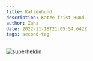 ```yaml
---
title: Katzenhund
description: Katze frist Hund
author: Zaha
date: 2022-11-18T21:05:54.642Z
tags: second-tag
---
```

![superheldin](/static/img/0491255a-01bb-47f9-bbe5-b382755a2e3e.jpeg "superheldin")